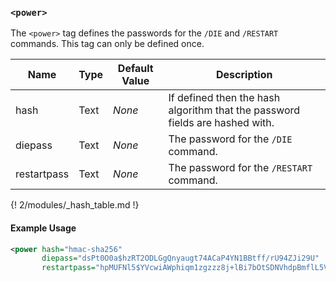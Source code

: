 <!-- This file contains a page fragment. Any changes will affect all pages that include it. -->

### `<power>`

The `<power>` tag defines the passwords for the `/DIE` and `/RESTART` commands. This tag can only be defined once.

Name        | Type | Default Value | Description
----------- | ---- | ------------- | -----------
hash        | Text | *None*        | If defined then the hash algorithm that the password fields are hashed with.
diepass     | Text | *None*        | The password for the `/DIE` command.
restartpass | Text | *None*        | The password for the `/RESTART` command.

{! 2/modules/_hash_table.md !}

#### Example Usage

```xml
<power hash="hmac-sha256"
       diepass="dsPt0O0a$hzRT2ODLGgQnyaugt74ACaP4YN1BBtff/rU94ZJi29U"
       restartpass="hpMUFNl5$YVcwiAWphiqm1zgzzz8j+lBi7bOtSDNVhdpBmflL5VQ">
```

